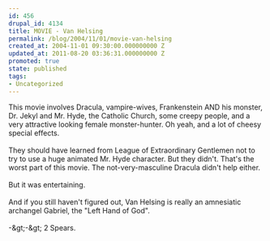 ```yaml
---
id: 456
drupal_id: 4134
title: MOVIE - Van Helsing
permalink: /blog/2004/11/01/movie-van-helsing
created_at: 2004-11-01 09:30:00.000000000 Z
updated_at: 2011-08-20 03:36:31.000000000 Z
promoted: true
state: published
tags:
- Uncategorized
---
```

This movie involves Dracula, vampire-wives, Frankenstein AND his monster, Dr. Jekyl and Mr. Hyde, the Catholic Church, some creepy people, and a very attractive looking female monster-hunter. Oh yeah, and a lot of cheesy special effects.
<br />
<br />They should have learned from League of Extraordinary Gentlemen not to try to use a huge animated Mr. Hyde character. But they didn't. That's the worst part of this movie. The not-very-masculine Dracula didn't help either.
<br />
<br />But it was entertaining.
<br />
<br />And if you still haven't figured out, Van Helsing is really an amnesiatic archangel Gabriel, the "Left Hand of God".
<br />
<br />-&amp;gt;-&amp;gt; 2 Spears.
